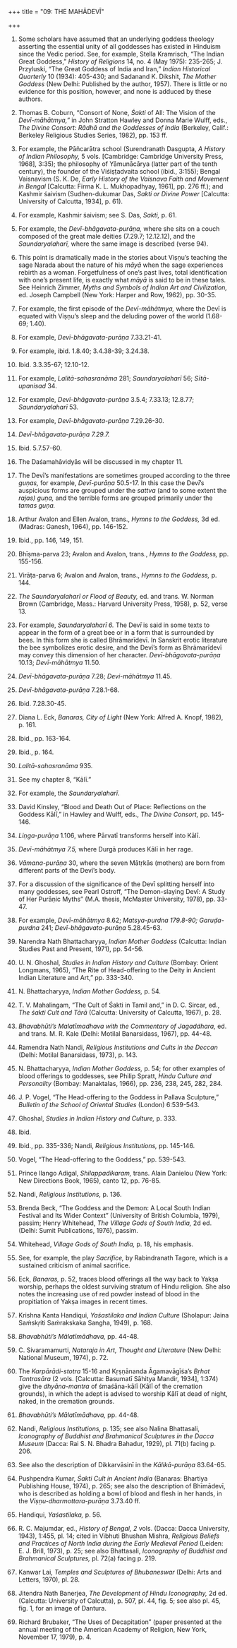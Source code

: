 +++
title = "09: THE MAHĀDEVĪ"

+++

1. Some scholars have assumed that an underlying goddess theology asserting the essential unity of all goddesses has existed in Hinduism since the Vedic period. See, for example, Stella Kramrisch, “The Indian Great Goddess,” *History of Religions* 14, no. 4 \(May 1975\): 235-265; J. Przyluski, “The Great Goddess of India and Iran,” *Indian Historical Quarterly* 10 \(1934\): 405-430; and Sadanand K. Dikshit, *The Mother Goddess* \(New Delhi: Published by the author, 1957\). There is little or no evidence for this position, however, and none is adduced by these authors.

2. Thomas B. Coburn, “Consort of None, *Śakti* of All: The Vision of the *Devī-māhātmya,”* in John Stratton Hawley and Donna Marie Wulff, eds., *The Divine Consort: Rādhā and the Goddesses of India* \(Berkeley, Calif.: Berkeley Religious Studies Series, 1982\), pp. 153 ff.

3. For example, the Pāñcarātra school \(Surendranath Dasgupta, *A History of Indian Philosophy,* 5 vols. \[Cambridge: Cambridge University Press, 1968\], 3:35\); the philosophy of Yāmunācārya \(latter part of the tenth century\), the founder of the Viśiṣṭadvaita school \(ibid., 3:155\); Bengal Vaisnavism \(S. K. De, *Early History of the Vaisnava Faith and Movement in Bengal* \[Calcutta: Firma K. L. Mukhopadhyay, 1961\], pp. 276 ff.\); and Kashmir śaivism \(Sudhen-dukumar Das, *Sakti or Divine Power* \[Calcutta: University of Calcutta, 1934\], p. 61\).

4. For example, Kashmir śaivism; see S. Das, *Sakti,* p. 61.

5. For example, the *Devī-bhāgavata-purāṇa,* where she sits on a couch composed of the great male deities \(7.29.7; 12.12.12\), and the *Saundaryalaharī,* where the same image is described \(verse 94\).

6. This point is dramatically made in the stories about Viṣṇu’s teaching the sage Narada about the nature of his *māyā* when the sage experiences rebirth as a woman. Forgetfulness of one’s past lives, total identification with one’s present life, is exactly what *māyā* is said to be in these tales. See Heinrich Zimmer, *Myths and Symbols of Indian Art and Civilization,* ed. Joseph Campbell \(New York: Harper and Row, 1962\), pp. 30-35.

7. For example, the first episode of the *Devī-māhātmya,* where the Devī is equated with Viṣṇu’s sleep and the deluding power of the world \(1.68-69; 1.40\).

8. For example, *Devī-bhāgavata-purāṇa* 7.33.21-41.

9. For example, ibid. 1.8.40; 3.4.38-39; 3.24.38.

10. Ibid. 3.3.35-67; 12.10-12.

11. For example, *Lalitā-sahasranāma* 281; *Saundaryalaharī* 56; *Sītā-upanisad* 34.

12. For example, *Devī-bhāgavata-purāṇa* 3.5.4; 7.33.13; 12.8.77; *Saundaryalaharī* 53.

13. For example, *Devī-bhāgavata-purāṇa* 7.29.26-30.

14. *Devī-bhāgavata-purāṇa 7.29.7.*

15. Ibid. 5.7.57-60.

16. The Daśamahāvidyās will be discussed in my chapter 11.

17. The Devī’s manifestations are sometimes grouped according to the three *guṇas,* for example, *Devī-purāṇa* 50.5-17. In this case the Dev*ī*’s auspicious forms are grouped under the *sattva* \(and to some extent the *rajas\) guṇa,* and the terrible forms are grouped primarily under the *tamas guṇa.*

18. Arthur Avalon and Ellen Avalon, trans., *Hymns to the Goddess,* 3d ed. \(Madras: Ganesh, 1964\), pp. 146-152.

19. Ibid., pp. 146, 149, 151.

20. Bhīṣma-parva 23; Avalon and Avalon, trans., *Hymns to the Goddess,* pp. 155-156.

21. Virāṭa-parva 6; Avalon and Avalon, trans., *Hymns to the Goddess,* p. 144.

22. *The Saundaryalaharī or Flood of Beauty,* ed. and trans. W. Norman Brown \(Cambridge, Mass.: Harvard University Press, 1958\), p. 52, verse 13.

23. For example, *Saundaryalaharī 6.* The Dev*ī* is said in some texts to appear in the form of a great bee or in a form that is surrounded by bees. In this form she is called Bhrāmarīdevī. In Sanskrit erotic literature the bee symbolizes erotic desire, and the Devī’s form as Bhrāmarīdevī may convey this dimension of her character. *Devī-bhāgavata-purāṇa* 10.13; *Devī-māhātmya* 11.50.

24. *Devī-bhāgavata-purāṇa* 7.28; *Devi-māhātmya* 11.45.

25. *Devī-bhāgavata-purāṇa* 7.28.1-68.

26. Ibid. 7.28.30-45.

27. Diana L. Eck, *Banaras, City of Light* \(New York: Alfred A. Knopf, 1982\), p. 161.

28. Ibid., pp. 163-164.

29. Ibid., p. 164.

30. *Lalitā-sahasranāma* 935.

31. See my chapter 8, “Kālī.”

32. For example, the *Saundaryalaharī.*

33. David Kinsley, “Blood and Death Out of Place: Reflections on the Goddess Kālī,” in Hawley and Wulff, eds., *The Divine Consort,* pp. 145-146.

34. *Liṇga-purāṇa* 1.106, where Pārvatī transforms herself into Kālī.

35. *Devī-māhātmya 7.5,* where Durgā produces Kālī in her rage.

36. *Vāmana-purāṇa* 30, where the seven Mātṛkās \(mothers\) are born from different parts of the Devī’s body.

37. For a discussion of the significance of the Devī splitting herself into many goddesses, see Pearl Ostroff, “The Demon-slaying Devī: A Study of Her Purāṇic Myths” \(M.A. thesis, McMaster University, 1978\), pp. 33-47.

38. For example, *Devī-māhātmya* 8.62; *Matsya-purdna 179.8-90; Garuḍa-purdna* 241; *Devī-bhāgavata-purāṇa* 5.28.45-63.

39. Narendra Nath Bhattacharyya, *Indian Mother Goddess* \(Calcutta: Indian Studies Past and Present, 1971\), pp. 54-56.

40. U. N. Ghoshal, *Studies in Indian History and Culture* \(Bombay: Orient Longmans, 1965\), “The Rite of Head-offering to the Deity in Ancient Indian Literature and Art,” pp. 333-340.

41. N. Bhattacharyya, *Indian Mother Goddess,* p. 54.

42. T. V. Mahalingam, “The Cult of Śakti in Tamil and,” in D. C. Sircar, ed., *The śakti Cult and Tārā* \(Calcutta: University of Calcutta, 1967\), p. 28.

43. *Bhavabhūti’s Malatīmadhava with the Commentary of Jagaddhara,* ed. and trans. M. R. Kale \(Delhi: Motilal Banarsidass, 1967\), pp. 44-48.

44. Ramendra Nath Nandi, *Religious Institutions and Cults in the Deccan* \(Delhi: Motilal Banarsidass, 1973\), p. 143.

45. N. Bhattacharyya, *Indian Mother Goddess,* p. 54; for other examples of blood offerings to goddesses, see Philip Spratt, *Hindu Culture and Personality* \(Bombay: Manaktalas, 1966\), pp. 236, 238, 245, 282, 284.

46. J. P. Vogel, “The Head-offering to the Goddess in Pallava Sculpture,” *Bulletin of the School of Oriental Studies* \(London\) 6:539-543.

47. Ghoshal, *Studies in Indian History and Culture,* p. 333.

48. Ibid.

49. Ibid., pp. 335-336; Nandi, *Religious Institutions,* pp. 145-146.

50. Vogel, “The Head-offering to the Goddess,” pp. 539-543.

51. Prince Ilango Adigal, *Shilappadikaram,* trans. Alain Danielou \(New York: New Directions Book, 1965\), canto 12, pp. 76-85.

52. Nandi, *Religious Institutions,* p. 136.

53. Brenda Beck, “The Goddess and the Demon: A Local South Indian Festival and Its Wider Context” \(University of British Columbia, 1979\), passim; Henry Whitehead, *The Village Gods of South India,* 2d ed. \(Delhi: Sumit Publications, 1976\), passim.

54. Whitehead, *Village Gods of South India,* p. 18, his emphasis.

55. See, for example, the play *Sacrifice,* by Rabindranath Tagore, which is a sustained criticism of animal sacrifice.

56. Eck, *Banaras,* p. 52, traces blood offerings all the way back to Yakṣa worship, perhaps the oldest surviving stratum of Hindu religion. She also notes the increasing use of red powder instead of blood in the propitiation of Yakṣa images in recent times.

57. Krishna Kanta Handiqui, *Yaśastilaka and Indian Culture* \(Sholapur: Jaina Sa*ṁ*sk*ṛ*iti Sa*ṁ*rakskaka Sangha, 1949\), p. 168.

58. *Bhavabhūti’s Mālatīmādhava,* pp. 44-48.

59. C. Sivaramamurti, *Nataraja in Art, Thought and Literature* \(New Delhi: National Museum, 1974\), p. 72.

60. The *Karpārādi-stotra* 15-16 and Kṛṣṇānanda Āgamavāgīśa’s *Bṛhat Tantrasāra* \(2 vols. \[Calcutta: Basumatī Sāhitya Mandir, 1934\], 1:374\) give the *dhyāna-mantra* of śmaśāna-kālī \(Kālī of the cremation grounds\), in which the adept is advised to worship Kālī at dead of night, naked, in the cremation grounds.

61. *Bhavabhūti’s Mālatīmādhava,* pp. 44-48.

62. Nandi, *Religious Institutions,* p. 135; see also Nalina Bhattasali, *Iconography of Buddhist and Brahmanical Sculptures in the Dacca Museum* \(Dacca: Rai S. N. Bhadra Bahadur, 1929\), pl. 71\(b\) facing p. 206.

63. See also the description of Dikkarvāsinī in the *Kālikā-purāṇa* 83.64-65.

64. Pushpendra Kumar, *Śakti Cult in Ancient India* \(Banaras: Bhartiya Publishing House, 1974\), p. 265; see also the description of Bhīmādevī, who is described as holding a bowl of blood and flesh in her hands, in the *Viṣṇu-dharmottara-purāṇa* 3.73.40 ff.

65. Handiqui, *Yaśastilaka,* p. 56.

66. R. C. Majumdar, ed., *History of Bengal, 2* vols. \(Dacca: Dacca University, 1943\), 1:455, pl. 14; cited in Vibhuti Bhushan Mishra, *Religious Beliefs and Practices of North India during the Early Medieval Period* \(Leiden: E. J. Brill, 1973\), p. 25; see also Bhattasali, *Iconography of Buddhist and Brahmanical Sculptures,* pl. 72\(a\) facing p. 219.

67. Kanwar Lai, *Temples and Sculptures of Bhubaneswar* \(Delhi: Arts and Letters, 1970\), pl. 28.

68. Jitendra Nath Banerjea, *The Development of Hindu Iconography,* 2d ed. \(Calcutta: University of Calcutta\), p. 507, pl. 44, fig. 5; see also pl. 45, fig. 1, for an image of Dantura.

69. Richard Brubaker, “The Uses of Decapitation” \(paper presented at the annual meeting of the American Academy of Religion, New York, November 17, 1979\), p. 4.


